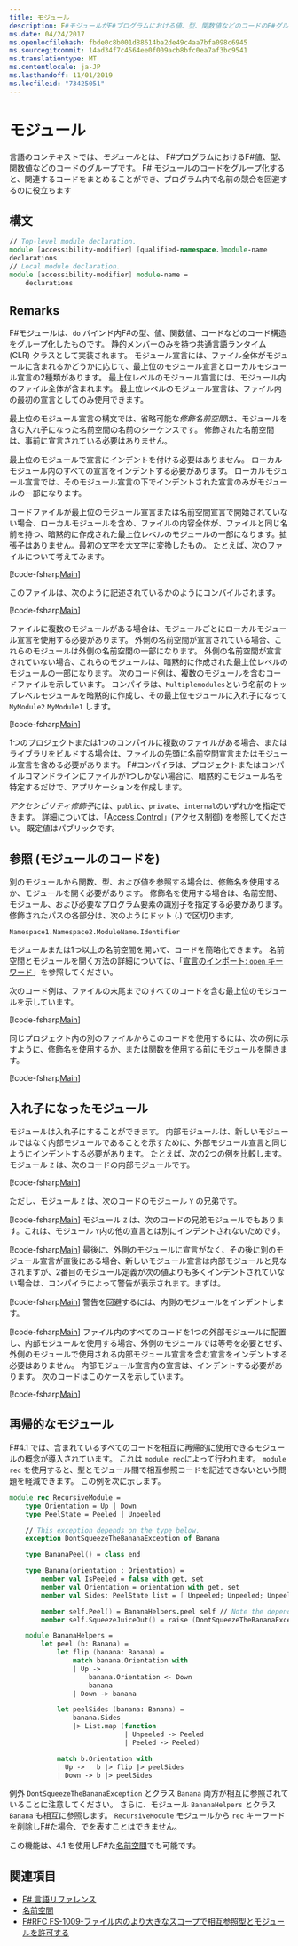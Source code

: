 ```yaml
---
title: モジュール
description: F#モジュールがF#プログラムにおける値、型、関数値などのコードのF#グループ化について説明します。
ms.date: 04/24/2017
ms.openlocfilehash: fbde0c8b001d88614ba2de49c4aa7bfa098c6945
ms.sourcegitcommit: 14ad34f7c4564ee0f009acb8bfc0ea7af3bc9541
ms.translationtype: MT
ms.contentlocale: ja-JP
ms.lasthandoff: 11/01/2019
ms.locfileid: "73425051"
---
```

# <a name="modules"></a>モジュール

言語のコンテキストでは、*モジュール*とは、 F#プログラムにおけるF#値、型、関数値などのコードのグループです。 F# モジュールのコードをグループ化すると、関連するコードをまとめることができ、プログラム内で名前の競合を回避するのに役立ちます

## <a name="syntax"></a>構文

```fsharp
// Top-level module declaration.
module [accessibility-modifier] [qualified-namespace.]module-name
declarations
// Local module declaration.
module [accessibility-modifier] module-name =
    declarations
```

## <a name="remarks"></a>Remarks

F#モジュールは、`do` バインド内F#の型、値、関数値、コードなどのコード構造をグループ化したものです。 静的メンバーのみを持つ共通言語ランタイム (CLR) クラスとして実装されます。 モジュール宣言には、ファイル全体がモジュールに含まれるかどうかに応じて、最上位のモジュール宣言とローカルモジュール宣言の2種類があります。 最上位レベルのモジュール宣言には、モジュール内のファイル全体が含まれます。 最上位レベルのモジュール宣言は、ファイル内の最初の宣言としてのみ使用できます。

最上位のモジュール宣言の構文では、省略可能な*修飾名前空間*は、モジュールを含む入れ子になった名前空間の名前のシーケンスです。 修飾された名前空間は、事前に宣言されている必要はありません。

最上位のモジュールで宣言にインデントを付ける必要はありません。 ローカルモジュール内のすべての宣言をインデントする必要があります。 ローカルモジュール宣言では、そのモジュール宣言の下でインデントされた宣言のみがモジュールの一部になります。

コードファイルが最上位のモジュール宣言または名前空間宣言で開始されていない場合、ローカルモジュールを含め、ファイルの内容全体が、ファイルと同じ名前を持つ、暗黙的に作成された最上位レベルのモジュールの一部になります。拡張子はありません。最初の文字を大文字に変換したもの。 たとえば、次のファイルについて考えてみます。

[!code-fsharp[Main](~/samples/snippets/fsharp/modules/snippet6601.fs)]

このファイルは、次のように記述されているかのようにコンパイルされます。

[!code-fsharp[Main](~/samples/snippets/fsharp/modules/snippet6602.fs)]

ファイルに複数のモジュールがある場合は、モジュールごとにローカルモジュール宣言を使用する必要があります。 外側の名前空間が宣言されている場合、これらのモジュールは外側の名前空間の一部になります。 外側の名前空間が宣言されていない場合、これらのモジュールは、暗黙的に作成された最上位レベルのモジュールの一部になります。 次のコード例は、複数のモジュールを含むコードファイルを示しています。 コンパイラは、`Multiplemodules`という名前のトップレベルモジュールを暗黙的に作成し、その最上位モジュールに入れ子になって `MyModule2` `MyModule1` します。

[!code-fsharp[Main](~/samples/snippets/fsharp/modules/snippet6603.fs)]

1つのプロジェクトまたは1つのコンパイルに複数のファイルがある場合、またはライブラリをビルドする場合は、ファイルの先頭に名前空間宣言またはモジュール宣言を含める必要があります。 F#コンパイラは、プロジェクトまたはコンパイルコマンドラインにファイルが1つしかない場合に、暗黙的にモジュール名を特定するだけで、アプリケーションを作成します。

*アクセシビリティ修飾子*には、`public`、`private`、`internal`のいずれかを指定できます。 詳細については、「[Access Control](access-control.md)」(アクセス制御) を参照してください。 既定値はパブリックです。

## <a name="referencing-code-in-modules"></a>参照 (モジュールのコードを)

別のモジュールから関数、型、および値を参照する場合は、修飾名を使用するか、モジュールを開く必要があります。 修飾名を使用する場合は、名前空間、モジュール、および必要なプログラム要素の識別子を指定する必要があります。 修飾されたパスの各部分は、次のようにドット (.) で区切ります。

`Namespace1.Namespace2.ModuleName.Identifier`

モジュールまたは1つ以上の名前空間を開いて、コードを簡略化できます。 名前空間とモジュールを開く方法の詳細については、「[宣言のインポート: `open` キーワード](import-declarations-the-open-keyword.md)」を参照してください。

次のコード例は、ファイルの末尾までのすべてのコードを含む最上位のモジュールを示しています。

[!code-fsharp[Main](~/samples/snippets/fsharp/modules/snippet6604.fs)]

同じプロジェクト内の別のファイルからこのコードを使用するには、次の例に示すように、修飾名を使用するか、または関数を使用する前にモジュールを開きます。

[!code-fsharp[Main](~/samples/snippets/fsharp/modules/snippet6605.fs)]

## <a name="nested-modules"></a>入れ子になったモジュール

モジュールは入れ子にすることができます。 内部モジュールは、新しいモジュールではなく内部モジュールであることを示すために、外部モジュール宣言と同じようにインデントする必要があります。 たとえば、次の2つの例を比較します。 モジュール `Z` は、次のコードの内部モジュールです。

[!code-fsharp[Main](~/samples/snippets/fsharp/modules/snippet6607.fs)]

ただし、モジュール `Z` は、次のコードのモジュール `Y` の兄弟です。

[!code-fsharp[Main](~/samples/snippets/fsharp/modules/snippet6608.fs)]
モジュール `Z` は、次のコードの兄弟モジュールでもあります。これは、モジュール `Y`内の他の宣言とは別にインデントされないためです。

[!code-fsharp[Main](~/samples/snippets/fsharp/modules/snippet6609.fs)]
最後に、外側のモジュールに宣言がなく、その後に別のモジュール宣言が直後にある場合、新しいモジュール宣言は内部モジュールと見なされますが、2番目のモジュール定義が次の値よりも多くインデントされていない場合は、コンパイラによって警告が表示されます。まずは。

[!code-fsharp[Main](~/samples/snippets/fsharp/modules/snippet6610.fs)]
警告を回避するには、内側のモジュールをインデントします。

[!code-fsharp[Main](~/samples/snippets/fsharp/modules/snippet6611.fs)]
ファイル内のすべてのコードを1つの外部モジュールに配置し、内部モジュールを使用する場合、外側のモジュールでは等号を必要とせず、外側のモジュールで使用される内部モジュール宣言を含む宣言をインデントする必要はありません。 内部モジュール宣言内の宣言は、インデントする必要があります。 次のコードはこのケースを示しています。

[!code-fsharp[Main](~/samples/snippets/fsharp/modules/snippet6612.fs)]

## <a name="recursive-modules"></a>再帰的なモジュール

F#4.1 では、含まれているすべてのコードを相互に再帰的に使用できるモジュールの概念が導入されています。  これは `module rec`によって行われます。  `module rec` を使用すると、型とモジュール間で相互参照コードを記述できないという問題を軽減できます。  この例を次に示します。

```fsharp
module rec RecursiveModule =
    type Orientation = Up | Down
    type PeelState = Peeled | Unpeeled

    // This exception depends on the type below.
    exception DontSqueezeTheBananaException of Banana

    type BananaPeel() = class end

    type Banana(orientation : Orientation) =
        member val IsPeeled = false with get, set
        member val Orientation = orientation with get, set
        member val Sides: PeelState list = [ Unpeeled; Unpeeled; Unpeeled; Unpeeled] with get, set

        member self.Peel() = BananaHelpers.peel self // Note the dependency on the BananaHelpers module.
        member self.SqueezeJuiceOut() = raise (DontSqueezeTheBananaException self) // This member depends on the exception above.

    module BananaHelpers =
        let peel (b: Banana) =
            let flip (banana: Banana) =
                match banana.Orientation with
                | Up ->
                    banana.Orientation <- Down
                    banana
                | Down -> banana

            let peelSides (banana: Banana) =
                banana.Sides
                |> List.map (function
                             | Unpeeled -> Peeled
                             | Peeled -> Peeled)

            match b.Orientation with
            | Up ->   b |> flip |> peelSides
            | Down -> b |> peelSides
```

例外 `DontSqueezeTheBananaException` とクラス `Banana` 両方が相互に参照されていることに注意してください。  さらに、モジュール `BananaHelpers` とクラス `Banana` も相互に参照します。  `RecursiveModule` モジュールから `rec` キーワードを削除しF#た場合、でを表すことはできません。

この機能は、4.1 を使用しF#た[名前空間](namespaces.md)でも可能です。

## <a name="see-also"></a>関連項目

- [F# 言語リファレンス](index.md)
- [名前空間](namespaces.md)
- [F#RFC FS-1009-ファイル内のより大きなスコープで相互参照型とモジュールを許可する](https://github.com/fsharp/fslang-design/blob/master/FSharp-4.1/FS-1009-mutually-referential-types-and-modules-single-scope.md)
